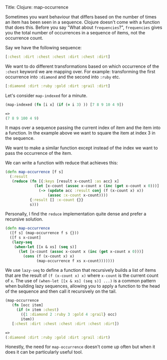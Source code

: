 Title: Clojure: map-occurrence

Sometimes you want behaviour that differs based on the number of times an item has been seen in a sequence. Clojure doesn't come with a function that does this. Before you say "What about `frequencies`?", `frequencies` gives you the total number of occurrences in a sequence of items, not the occurrence count.

Say we have the following sequence:

```Clojure
[:chest :dirt :chest :chest :dirt :chest :dirt]
```

We want to do different transformations based on which occurrence of the `:chest` keyword we are mapping over. For example: transforming the first occurrence into `:diamond` and the second into `:ruby` etc.

```Clojure
[:diamond :dirt :ruby :gold :dirt :grail :dirt]
```

Let's consider `map-indexed` for a minute.

```Clojure
(map-indexed (fn [i x] (if (= i 3) )) [7 8 9 10 4 9])

=>
(7 8 9 100 4 9)
```

It maps over a sequence passing the current index of item and the item into a function. In the example above we want to square the item at index 3 in the sequence.

We want to make a similar function except instead of the index we want to pass the occurrence of the item.

We can write a function with reduce that achieves this:

```Clojure
(defn map-occurrence [f s]
  (:result
   (reduce (fn [{:keys [result x-count] :as acc} x]
             (let [x-count (assoc x-count x (inc (get x-count x 0)))]
               (-> (update acc :result conj (f (x-count x) x))
                   (assoc :x-count x-count))))
           {:result [] :x-count {}}
           s)))
```

Personally, I find the `reduce` implementation quite dense and prefer a recursive solution.

```Clojure
(defn map-occurrence
  ([f s] (map-occurrence f s {}))
  ([f s x-count]
   (lazy-seq
    (when-let [[x & xs] (seq s)]
      (let [x-count (assoc x-count x (inc (get x-count x 0)))]
        (cons (f (x-count x) x)
              (map-occurrence f xs x-count)))))))
```

We use `lazy-seq` to define a function that recursively builds a list of items that are the result of `(f (x-count x) x)` where `x-count` is the current count of `x`. The use of `(when-let [[x & xs] (seq s)] ...)` is a common pattern when building lazy sequences, allowing you to apply a function to the head of the sequence and then call it recursively on the tail.

```Clojure
(map-occurrence
   (fn [occ item]
     (if (= item :chest)
       ({1 :diamond 2 :ruby 3 :gold 4 :grail} occ)
       item))
   [:chest :dirt :chest :chest :dirt :chest :dirt])

=>
(:diamond :dirt :ruby :gold :dirt :grail :dirt)
```

Honestly, the need for `map-occurrence` doesn't come up often but when it does it can be particularly useful tool.
